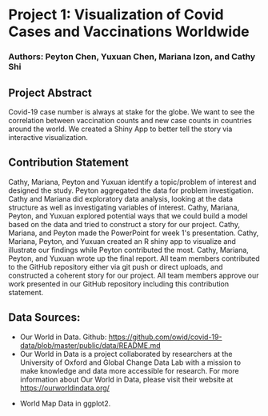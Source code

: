 # Project 1: Visualization of Covid Cases and Vaccinations Worldwide

### Authors: Peyton Chen, Yuxuan Chen, Mariana Izon, and Cathy Shi

## Project Abstract 

Covid-19 case number is always at stake for the globe. We want to see the correlation between vaccination counts and new case counts in countries around the world. We created a Shiny App to better tell the story via interactive visualization.

## Contribution Statement

Cathy, Mariana, Peyton and Yuxuan identify a topic/problem of interest and designed the study. Peyton aggregated the data for problem investigation. Cathy and Mariana did exploratory data analysis, looking at the data structure as well as investigating variables of interest. Cathy, Mariana, Peyton, and Yuxuan explored potential ways that we could build a model based on the data and tried to construct a story for our project. Cathy, Mariana, and Peyton made the PowerPoint for week 1's presentation. Cathy, Mariana, Peyton, and Yuxuan created an R shiny app to visualize and illustrate our findings while Peyton contributed the most. Cathy, Mariana, Peyton, and Yuxuan wrote up the final report. All team members contributed to the GitHub repository either via git push or direct uploads, and constructed a coherent story for our project. All team members approve our work presented in our GitHub repository including this contribution statement. 


## Data Sources:

* Our World in Data. Github: https://github.com/owid/covid-19-data/blob/master/public/data/README.md
* Our World in Data is a project collaborated by researchers at the University of Oxford and Global Change Data Lab with a mission to make knowledge and data more accessible for research. For more information about Our World in Data, please visit their website at https://ourworldindata.org/

- World Map Data in ggplot2.

